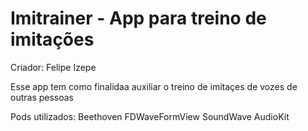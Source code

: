 # Imitrainer - App para treino de imitações

Criador: Felipe Izepe


Esse app tem como finalidaa auxiliar o treino de imitaçes de vozes de outras pessoas



Pods utilizados:
  Beethoven
  FDWaveFormView
  SoundWave
  AudioKit
  
  
